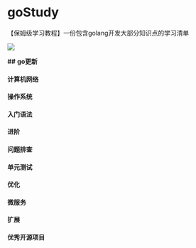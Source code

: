 # goStudy
【保姆级学习教程】一份包含golang开发大部分知识点的学习清单

![](http://store.topback.cn/golang/golang%E6%B7%B1%E5%BA%A6%E5%AD%A6%E4%B9%A0.png)



**##** **go更新**

#### 计算机网络

#### 操作系统

#### 入门语法

#### 进阶

#### 问题排查

#### 单元测试

#### 优化

#### 微服务

#### 扩展

#### 优秀开源项目

#### 



